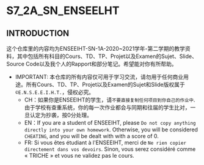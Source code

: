 # S7_2A_SN_ENSEELHT
## INTRODUCTION
这个仓库里的内容均为ENSEEIHT-SN-1A-2020~2021学年-第二学期的教学资料，其中包括所有科目的Cours、TD、TP、Projet以及Examen的Sujet、Slide、Source Code以及我个人的Rapport和部分笔记。希望能对你有所帮助。<br>

* IMPORTANT: 本仓库的所有内容仅可用于学习交流，请勿用于任何商业用途。所有Cours、TD、TP、Projet以及Examen的Sujet和Slide版权属于`©E.N.S.E.E.I.H.T.`，侵权必究。<br>
  * CH：如果你是ENSEEIHT的学生，请`不要直接复制任何项目到你自己的作业中`.由于学校有查重系统，你的每一次作业都会与同期和往届的学生比对，一旦认定为抄袭，按0分处理。<br>
  * EN：If you are a student of ENSEEIHT, please `Do not copy anything directly into your own homework`. Otherwise, you will be considered `CHEATING`, and you will be dealt with with a score of 0.<br>
  * FR: Si vous êtes étudiant à l'ENSEEIHT, merci de `Ne rien copier directement dans vos devoirs`. Sinon, vous serez considéré comme « TRICHE » et vous ne validez pas le cours.
